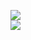 [![](https://img.shields.io/badge/Made%20With-Github%20Spray-lightgrey.svg?style=for-the-badge&logo=github)](https://github.com/Annihil/github-spray#17639)  
[![](https://i.imgur.com/2DrTn0Z.gif)](https://github.com/Annihil/github-spray)